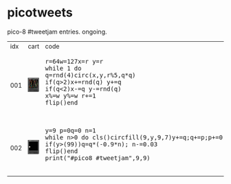 # picotweets
pico-8 #tweetjam entries. ongoing.

<table>
	<tr>
		<td> idx </td> <td> cart </td> <td> code </td> <td> gif </td>
	</tr>
	<tr>
		<td> 001 </td> 
		<td> <img src="https://github.com/mattleblanc/picotweets/blob/master/001/001.png?raw=true"> </td>
		<td><pre lang="lua">
r=64w=127x=r y=r
while 1 do
q=rnd(4)circ(x,y,r%5,q*q)
if(q>2)x+=rnd(q) y+=q
if(q<2)x-=q y-=rnd(q)
x%=w y%=w r+=1
flip()end 
			</pre>
		</td>
		<td> <img src="https://github.com/mattleblanc/picotweets/blob/master/001/001.gif?raw=true"> </td>
	</tr>
	<tr>
		<td> 002 </td> 
		<td> <img src="https://github.com/mattleblanc/picotweets/blob/master/002/002.png?raw=true"> </td>
		<td><pre lang="lua">
y=9 p=0q=0 n=1
while n>0 do cls()circfill(9,y,9,7)y+=q;q+=p;p+=0.001
if(y>(99))q=q*(-0.9*n); n-=0.03
flip()end
print("#pico8 #tweetjam",9,9)
			</pre>
		</td>
		<td> <img src="https://github.com/mattleblanc/picotweets/blob/master/002/002.gif?raw=true"> </td>
	</tr>
</table>
